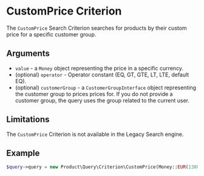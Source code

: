 # CustomPrice Criterion

The `CustomPrice` Search Criterion searches for products by their custom price for a specific customer group.

## Arguments

- `value` - a `Money` object representing the price in a specific currency.
- (optional) `operator` - Operator constant (EQ, GT, GTE, LT, LTE, default EQ).
- (optional) `customerGroup` - a `CustomerGroupInterface` object representing the customer group to prices prices for.
If you do not provide a customer group, the query uses the group related to the current user.

## Limitations

The `CustomPrice` Criterion is not available in the Legacy Search engine.

## Example

``` php
$query->query = new Product\Query\Criterion\CustomPrice(Money::EUR(13800), BasePrice::GTE, $customerGroup);
```
